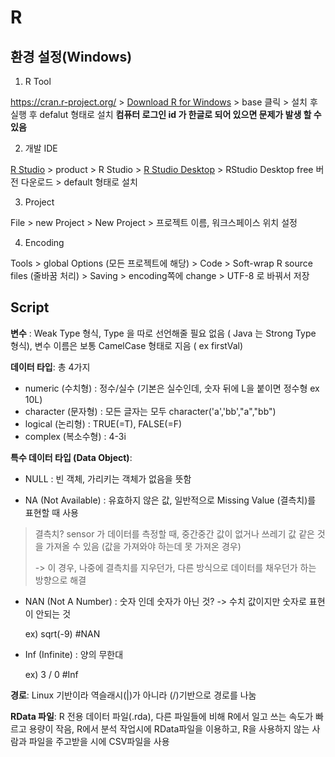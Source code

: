 # R

## 환경 설정(Windows)

1) R Tool

https://cran.r-project.org/ > [Download R for Windows](https://cran.r-project.org/bin/windows/) > base 클릭 > 설치 후 실행 후 defalut 형태로 설치 **컴퓨터 로그인 id 가 한글로 되어 있으면 문제가 발생 할 수 있음**

2) 개발 IDE

[R Studio](https://rstudio.com/) > product > R Studio > [R Studio Desktop](https://rstudio.com/products/rstudio/download/) > RStudio Desktop free 버전 다운로드 > default 형태로 설치

3) Project

File > new Project > New Project > 프로젝트 이름, 워크스페이스 위치 설정

4) Encoding

Tools > global Options (모든 프로젝트에 해당) > Code > Soft-wrap R source files (줄바꿈 처리) > Saving > encoding쪽에 change > UTF-8 로 바꿔서 저장

## Script

**변수** : Weak Type 형식, Type 을 따로 선언해줄 필요 없음 ( Java 는 Strong Type 형식), 변수 이름은 보통 CamelCase 형태로 지음 ( ex firstVal)

**데이터 타입**: 총 4가지

* numeric (수치형) : 정수/실수 (기본은 실수인데, 숫자 뒤에 L을 붙이면 정수형 ex 10L)
* character (문자형) : 모든 글자는 모두 character('a','bb',"a","bb") 
* logical (논리형) : TRUE(=T), FALSE(=F)
* complex (복소수형) : 4-3i

**특수 데이터 타입 (Data Object)**:

* NULL : 빈 객체, 가리키는 객체가 없음을 뜻함

* NA (Not Available) : 유효하지 않은 값, 일반적으로 Missing Value (결측치)를 표현할 때 사용

 > 결측치? sensor 가 데이터를 측정할 때, 중간중간 값이 없거나 쓰레기 값 같은 것을 가져올 수 있음 (값을 가져와야 하는데 못 가져온 경우) 
 >
 > -> 이 경우, 나중에 결측치를 지우던가, 다른 방식으로 데이터를 채우던가 하는 방향으로 해결

* NAN (Not A Number) : 숫자 인데 숫자가 아닌 것? -> 수치 값이지만 숫자로 표현이 안되는 것

  ex) sqrt(-9) #NAN

* Inf (Infinite) : 양의 무한대

  ex) 3 / 0 #Inf

**경로**: Linux 기반이라 역슬래시(|)가 아니라 (/)기반으로 경로를 나눔

**RData 파일**: R 전용 데이터 파일(.rda),  다른 파일들에 비해 R에서 일고 쓰는 속도가 빠르고 용량이 작음, R에서 분석 작업시에 RData파일을 이용하고, R을 사용하지 않는 사람과 파일을 주고받을 시에 CSV파일을 사용

